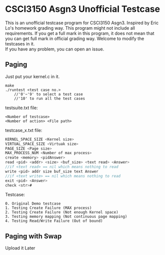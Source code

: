 # CSCI3150 Asgn3 Unofficial Testcase
This is an unofficial testcase program for CSCI3150 Asgn3. Inspired by Eric Lo's homework grading way. 
This program might not include all requirements. 
If you get a full mark in this program, it does not mean that you can get full mark in official grading way.
Welcome to modify the testcases in it.  
If you have any problem, you can open an issue.

## Paging
Just put your kernel.c in it.
```
make
./runtest <test case no.>
    //'0'~'9' to select a test case
    //'10' to run all the test cases
```


testsuite.txt file:
```
<Number of testcase>
<Number of action> <File path>
```

testcase_x.txt file:
```C
KERNEL_SPACE_SIZE <Kernel size>
VIRTUAL_SPACE_SIZE <Virtuak size>
PAGE_SIZE <Page size>
MAX_PROCESS_NUM <Number of max process>
create <memory> <pidAnswer>
read <pid> <addr> <size> <buf_size> <text read> <Answer>
//if <text read> == nil which means nothing to read
write <pid> addr size buf_size text Answer
//if <text write> == nil which means nothing to read
exit <pid> <Answer>
check <str>#
```

Testcase:  
```
0. Original Demo testcase
1. Testing Create Failure (MAX process)  
2. Testing Create Failure (Not enough Kernel space)  
3. Testing memory mapping (Not continuous page mapping)  
4. Testing Read/Write Failure (Out of bound)  
```

## Paging with Swap
Upload it Later
